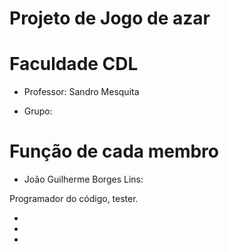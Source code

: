 # Projeto de Jogo de azar
# Faculdade CDL

- Professor: Sandro Mesquita

- Grupo:

# Função de cada membro
- João Guilherme Borges Lins:

Programador do código, tester.

-

-

-
